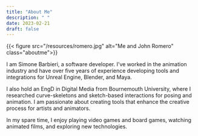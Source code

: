 ```yaml
---
title: "About Me"
description: " "
date: 2023-02-21
draft: false
---
```


{{< figure src="/resources/romero.jpg" alt="Me and John Romero" class="aboutme">}}

I am Simone Barbieri, a software developer. I've worked in the animation industry and have over five years of experience developing tools and integrations for Unreal Engine, Blender, and Maya.

I also hold an EngD in Digital Media from Bournemouth University, where I researched curve-skeletons and sketch-based interactions for posing and animation. I am passionate about creating tools that enhance the creative process for artists and animators.

In my spare time, I enjoy playing video games and board games, watching animated films, and exploring new technologies.